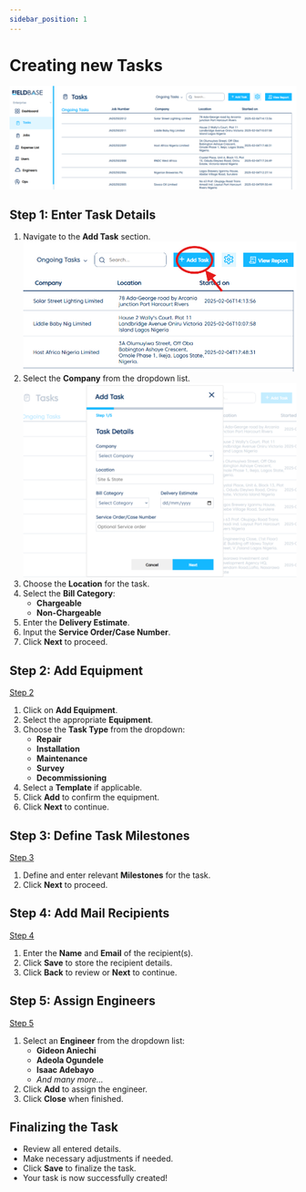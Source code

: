 ```yaml
---
sidebar_position: 1
---
```


# Creating new Tasks

![Step 1](../../static/img/step1.png)
## Step 1: Enter Task Details

1. Navigate to the **Add Task** section.
![Step 2](../../static/img/step2.png)
2. Select the **Company** from the dropdown list.
![Step 3](../../static/img/step3.png)
3. Choose the **Location** for the task.
4. Select the **Bill Category**:
   - **Chargeable**
   - **Non-Chargeable**
5. Enter the **Delivery Estimate**.
6. Input the **Service Order/Case Number**.
7. Click **Next** to proceed.

## Step 2: Add Equipment

[Step 2](img/step2.png)
1. Click on **Add Equipment**.
2. Select the appropriate **Equipment**.
3. Choose the **Task Type** from the dropdown:
   - **Repair**
   - **Installation**
   - **Maintenance**
   - **Survey**
   - **Decommissioning**
4. Select a **Template** if applicable.
5. Click **Add** to confirm the equipment.
6. Click **Next** to continue.

## Step 3: Define Task Milestones

[Step 3](img/step3.png)
1. Define and enter relevant **Milestones** for the task.
2. Click **Next** to proceed.

## Step 4: Add Mail Recipients

[Step 4](img/step4.png)
1. Enter the **Name** and **Email** of the recipient(s).
2. Click **Save** to store the recipient details.
3. Click **Back** to review or **Next** to continue.

## Step 5: Assign Engineers

[Step 5](img/step5.png)
1. Select an **Engineer** from the dropdown list:
   - **Gideon Aniechi**
   - **Adeola Ogundele**
   - **Isaac Adebayo**
   - *And many more...*
2. Click **Add** to assign the engineer.
3. Click **Close** when finished.

## Finalizing the Task
- Review all entered details.
- Make necessary adjustments if needed.
- Click **Save** to finalize the task.
- Your task is now successfully created!
